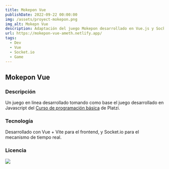 ```yaml
---
title: Mokepon Vue
publishDate: 2022-09-22 00:00:00
img: /assets/proyect-mokepon.png
img_alt: Mokepn Vue
description: Adaptación del juego Mokepon desarrollado en Vue.js y Socket.io para el sistema de realtime.
url: https://mokepon-vue-ameth.netlify.app/
tags:
  - Dev
  - Vue
  - Socket.io
  - Game
---
```


## Mokepon Vue

### Descripción

Un juego en linea desarrollado tomando como base el juego desarrollado en Javascript del [Curso de programación básica](https://platzi.com/cursos/programacion-basica/) de Platzi.

### Tecnología

Desarrollado con Vue + Vite para el frontend, y Socket.io para el mecanismo de tiempo real.

### Licencia

![](https://img.shields.io/badge/licence-MIT-green)